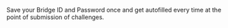 Save your Bridge ID and Password once and get autofilled every time at the point of submission of challenges.

